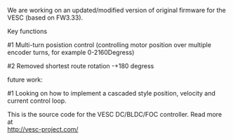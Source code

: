 We are working on an updated/modified version of original firmware for the VESC (based on FW3.33).


Key functions

#1 Multi-turn posistion control (controlling motor position over multiple encoder turns, for example 0-2160Degress)

#2 Removed shortest route rotation -+180 degress


future work:

#1 Looking on how to implement a cascaded style position, velocity and current control loop.














This is the source code for the VESC DC/BLDC/FOC controller. Read more at  
http://vesc-project.com/
